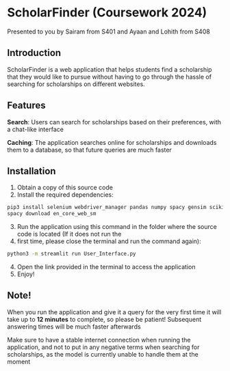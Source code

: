 # ScholarFinder (Coursework 2024)
Presented to you by Sairam from S401 and Ayaan and Lohith from S408

## Introduction
ScholarFinder is a web application that helps students find a scholarship that they would like 
to pursue without having to go through the hassle of searching for scholarships on different websites.

## Features
**Search**: Users can search for scholarships based on their preferences, with a chat-like interface

**Caching**: The application searches online for scholarships and downloads them to a database, so
that future queries are much faster

## Installation
1. Obtain a copy of this source code
2. Install the required dependencies:
```bash
pip3 install selenium webdriver_manager pandas numpy spacy gensim scikit_learn streamlit beautifulsoup4 watchdog
spacy download en_core_web_sm
```
3. Run the application using this command in the folder where the source code is located (If it does not run the
4. first time, please close the terminal and run the command again):
```bash
python3 -m streamlit run User_Interface.py
```
4. Open the link provided in the terminal to access the application
5. Enjoy!

## Note!
When you run the application and give it a query for the very first time it will take up to 
**12 minutes** to complete, so please be patient! Subsequent answering times will be much faster
afterwards

Make sure to have a stable internet connection when running the application, and not to put in any
negative terms when searching for scholarships, as the model is currently unable to handle them at
the moment
